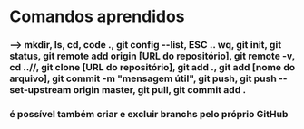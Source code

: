 # Comandos aprendidos

### --> mkdir, ls, cd, code ., git config --list, ESC .. wq, git init, git status, git remote add origin [URL do repositório], git remote -v, cd ..//, git clone [URL do repositório], git add ., git add [nome do arquivo], git commit -m "mensagem útil", git push, git push --set-upstream origin master, git pull, git commit add .

### é possível também criar e excluir branchs pelo próprio GitHub